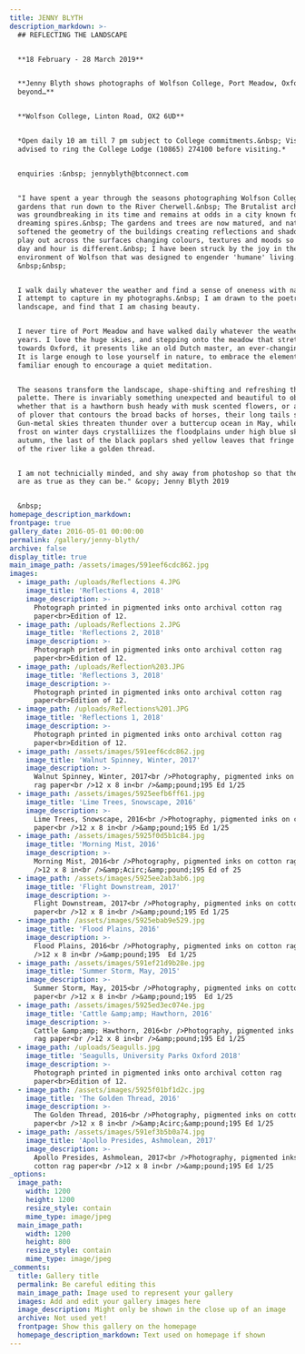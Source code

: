 ```yaml
---
title: JENNY BLYTH
description_markdown: >-
  ## REFLECTING THE LANDSCAPE


  **18 February - 28 March 2019**


  **Jenny Blyth shows photographs of Wolfson College, Port Meadow, Oxford and
  beyond…**


  **Wolfson College, Linton Road, OX2 6UD**


  *Open daily 10 am till 7 pm subject to College commitments.&nbsp; Visitors are
  advised to ring the College Lodge (10865) 274100 before visiting.*


  enquiries :&nbsp; jennyblyth@btconnect.com


  "I have spent a year through the seasons photographing Wolfson College and the
  gardens that run down to the River Cherwell.&nbsp; The Brutalist architecture
  was groundbreaking in its time and remains at odds in a city known for its
  dreaming spires.&nbsp; The gardens and trees are now matured, and nature has
  softened the geometry of the buildings creating reflections and shadows that
  play out across the surfaces changing colours, textures and moods so that each
  day and hour is different.&nbsp; I have been struck by the joy in the
  environment of Wolfson that was designed to engender 'humane' living.
  &nbsp;&nbsp;


  I walk daily whatever the weather and find a sense of oneness with nature that
  I attempt to capture in my photographs.&nbsp; I am drawn to the poetry in the
  landscape, and find that I am chasing beauty.


  I never tire of Port Meadow and have walked daily whatever the weather for
  years. I love the huge skies, and stepping onto the meadow that stretches
  towards Oxford, it presents like an old Dutch master, an ever-changing canvas.
  It is large enough to lose yourself in nature, to embrace the elements, and
  familiar enough to encourage a quiet meditation.


  The seasons transform the landscape, shape-shifting and refreshing the
  palette. There is invariably something unexpected and beautiful to observe
  whether that is a hawthorn bush heady with musk scented flowers, or a murmer
  of plover that contours the broad backs of horses, their long tails sashaying.
  Gun-metal skies threaten thunder over a buttercup ocean in May, while hoar
  frost on winter days crystalliizes the floodplains under high blue skies. In
  autumn, the last of the black poplars shed yellow leaves that fringe the edge
  of the river like a golden thread.


  I am not technicially minded, and shy away from photoshop so that the images
  are as true as they can be." &copy; Jenny Blyth 2019


  &nbsp;
homepage_description_markdown:
frontpage: true
gallery_date: 2016-05-01 00:00:00
permalink: /gallery/jenny-blyth/
archive: false
display_title: true
main_image_path: /assets/images/591eef6cdc862.jpg
images:
  - image_path: /uploads/Reflections 4.JPG
    image_title: 'Reflections 4, 2018'
    image_description: >-
      Photograph printed in pigmented inks onto archival cotton rag
      paper<br>Edition of 12.
  - image_path: /uploads/Reflections 2.JPG
    image_title: 'Reflections 2, 2018'
    image_description: >-
      Photograph printed in pigmented inks onto archival cotton rag
      paper<br>Edition of 12.
  - image_path: /uploads/Reflection%203.JPG
    image_title: 'Reflections 3, 2018'
    image_description: >-
      Photograph printed in pigmented inks onto archival cotton rag
      paper<br>Edition of 12.
  - image_path: /uploads/Reflections%201.JPG
    image_title: 'Reflections 1, 2018'
    image_description: >-
      Photograph printed in pigmented inks onto archival cotton rag
      paper<br>Edition of 12.
  - image_path: /assets/images/591eef6cdc862.jpg
    image_title: 'Walnut Spinney, Winter, 2017'
    image_description: >-
      Walnut Spinney, Winter, 2017<br />Photography, pigmented inks on cotton
      rag paper<br />12 x 8 in<br />&amp;pound;195 Ed 1/25
  - image_path: /assets/images/5925eefb6ff61.jpg
    image_title: 'Lime Trees, Snowscape, 2016'
    image_description: >-
      Lime Trees, Snowscape, 2016<br />Photography, pigmented inks on cotton rag
      paper<br />12 x 8 in<br />&amp;pound;195 Ed 1/25
  - image_path: /assets/images/5925f0d5b1c84.jpg
    image_title: 'Morning Mist, 2016'
    image_description: >-
      Morning Mist, 2016<br />Photography, pigmented inks on cotton rag paper<br
      />12 x 8 in<br />&amp;Acirc;&amp;pound;195 Ed of 25
  - image_path: /assets/images/5925ee2ab3ab6.jpg
    image_title: 'Flight Downstream, 2017'
    image_description: >-
      Flight Downstream, 2017<br />Photography, pigmented inks on cotton rag
      paper<br />12 x 8 in<br />&amp;pound;195 Ed 1/25
  - image_path: /assets/images/5925ebab9e529.jpg
    image_title: 'Flood Plains, 2016'
    image_description: >-
      Flood Plains, 2016<br />Photography, pigmented inks on cotton rag paper<br
      />12 x 8 in<br />&amp;pound;195  Ed 1/25
  - image_path: /assets/images/591ef21d9b28e.jpg
    image_title: 'Summer Storm, May, 2015'
    image_description: >-
      Summer Storm, May, 2015<br />Photography, pigmented inks on cotton rag
      paper<br />12 x 8 in<br />&amp;pound;195  Ed 1/25
  - image_path: /assets/images/5925ed3ec074e.jpg
    image_title: 'Cattle &amp;amp; Hawthorn, 2016'
    image_description: >-
      Cattle &amp;amp; Hawthorn, 2016<br />Photography, pigmented inks on cotton
      rag paper<br />12 x 8 in<br />&amp;pound;195 Ed 1/25
  - image_path: /uploads/Seagulls.jpg
    image_title: 'Seagulls, University Parks Oxford 2018'
    image_description: >-
      Photograph printed in pigmented inks onto archival cotton rag
      paper<br>Edition of 12.
  - image_path: /assets/images/5925f01bf1d2c.jpg
    image_title: 'The Golden Thread, 2016'
    image_description: >-
      The Golden Thread, 2016<br />Photography, pigmented inks on cotton rag
      paper<br />12 x 8 in<br />&amp;Acirc;&amp;pound;195 Ed 1/25
  - image_path: /assets/images/591ef3b5b0a74.jpg
    image_title: 'Apollo Presides, Ashmolean, 2017'
    image_description: >-
      Apollo Presides, Ashmolean, 2017<br />Photography, pigmented inks on
      cotton rag paper<br />12 x 8 in<br />&amp;pound;195 Ed 1/25
_options:
  image_path:
    width: 1200
    height: 1200
    resize_style: contain
    mime_type: image/jpeg
  main_image_path:
    width: 1200
    height: 800
    resize_style: contain
    mime_type: image/jpeg
_comments:
  title: Gallery title
  permalink: Be careful editing this
  main_image_path: Image used to represent your gallery
  images: Add and edit your gallery images here
  image_description: Might only be shown in the close up of an image
  archive: Not used yet!
  frontpage: Show this gallery on the homepage
  homepage_description_markdown: Text used on homepage if shown
---
```


